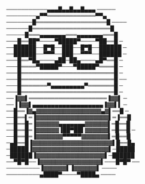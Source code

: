 ───────────▄▄▄█▄▄█▄▄█▄▄▄ ─────
────────▄▀▀═════════════▀▀▄ 
───────█═══════════════════█ ────
──────█═════════════════════█ 
─────█═══▄▄▄▄▄▄▄═══▄▄▄▄▄▄▄═══█ 
───█══██▀────▀█████▀────▀██══█ ─
──██████──█▀█──███──█▀█──██████ ─
──██████──▀▀▀──███──▀▀▀──██████ ─
───█══▀█▄────▄██─██▄────▄█▀══█ ─
───█════▀█████▀───▀█████▀════█ ─
───█═════════════════════════█ ─
───█═════════════════════════█ ──
───█═══════▀▄▄▄▄▄▄▄▄▄▀═══════█ ─
───█═════════════════════════█ ─
──▐▓▓▌═════════════════════▐▓▓▌ ─
──▐▐▓▓▌▄▄▄▄▄▄▄▄▄▄▄▄▄▄▄▄▄▄▄▐▓▓▌▌ ─
──█══▐▓▄▓▓▓▓▓▓▓▓▓▓▓▓▓▓▓▓▓▄▓▌══█ ─
──█══▌═▐▓▓▓▓▓▓▓▓▓▓▓▓▓▓▓▓▓▓▓▌═▐══█ 
──█══█═▐▓▓▓▓▓▓▄▄▄▄▄▄▄▓▓▓▓▓▓▌═█══█ 
──█══█═▐▓▓▓▓▓▓▐██▀██▌▓▓▓▓▓▓▌═█══█ ─
──█══█═▐▓▓▓▓▓▓▓▀▀▀▀▀▓▓▓▓▓▓▓▌═█══█ 
─▄█══█▐▓▓▓▓▓▓▓▓▓▓▓▓▓▓▓▓▓▓▓▓▓▌█══█▄ 
─█████▐▓▓▓▓▓▓▓▓▓▓▓▓▓▓▓▓▓▓▓▓▌─█████ 
─██████▐▓▓▓▓▓▓▓▓▓▓▓▓▓▓▓▓▓▓▌─██████ 
──▀█▀█──▐▓▓▓▓▓▓▓▓▓▓▓▓▓▓▓▓▌───█▀█▀ ──
─────────▐▓▓▓▓▓▓▌▐▓▓▓▓▓▓▌ ────
─────────▄████▀────▀████▄ ────
